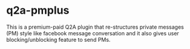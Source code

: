 # q2a-pmplus
This is a premium-paid Q2A plugin that re-structures private messages (PM) style like facebook message conversation and it also gives user blocking/unblocking feature to send PMs.
